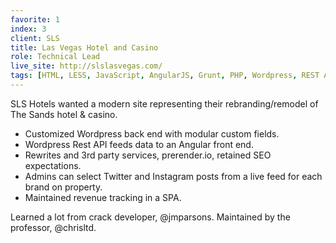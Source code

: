```yaml
---
favorite: 1
index: 3
client: SLS
title: Las Vegas Hotel and Casino
role: Technical Lead
live_site: http://slslasvegas.com/
tags: [HTML, LESS, JavaScript, AngularJS, Grunt, PHP, Wordpress, REST API, Open Table, Google Tag Manager, Git, Ubuntu, Varnish]
---
```

SLS Hotels wanted a modern site representing their rebranding/remodel of The Sands hotel & casino.

* Customized Wordpress back end with modular custom fields.
* Wordpress Rest API feeds data to an Angular front end.
* Rewrites and 3rd party services, prerender.io, retained SEO expectations.
* Admins can select Twitter and Instagram posts from a live feed for each brand on property.
* Maintained revenue tracking in a SPA.

Learned a lot from crack developer, @jmparsons. Maintained by the professor, @chrisltd.
